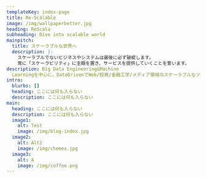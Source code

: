 ```yaml
---
templateKey: index-page
title: Re-Scalable
image: /img/wallpaperbetter.jpg
heading: ReScala
subheading: Dive into scalable world
mainpitch:
  title: スケーラブルな世界へ
  description: |-
    スケーラブルでないビジネスやシステムは最後に必ず破綻します。
    常に「スケーラビリティ」に主眼を置き、サービスを提供していくことを誓います。
description: Big Data Engineering&Machine
  Learningを中心に、DataDrivenでWeb/投資/金融工学/メディア領域のスケーラブルなソリューションを提供していきます。
intro:
  blurbs: []
  heading: ここには何も入らない
  description: ここには何も入らない
main:
  heading: ここには何も入らない
  description: ここには何も入らない
  image1:
    alt: Test
    image: /img/blog-index.jpg
  image2:
    alt: Alt2
    image: /img/chemex.jpg
  image3:
    alt: A
    image: /img/coffee.png
---
```

